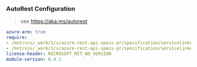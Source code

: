 ### AutoRest Configuration

> see https://aka.ms/autorest

``` yaml
azure-arm: true
require:
- /mnt/vss/_work/1/s/azure-rest-api-specs-pr/specification/servicelinker/resource-manager/readme.md
- /mnt/vss/_work/1/s/azure-rest-api-specs-pr/specification/servicelinker/resource-manager/readme.go.md
license-header: MICROSOFT_MIT_NO_VERSION
module-version: 0.4.1

```